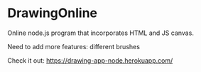 # DrawingOnline
Online node.js program that incorporates HTML and JS canvas. 

Need to add more features:
  different brushes
  

Check it out:
https://drawing-app-node.herokuapp.com/
